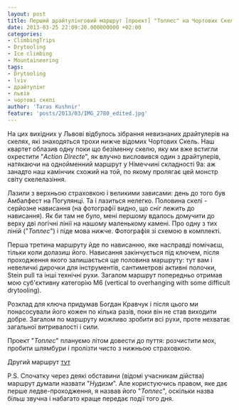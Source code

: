 ```yaml
---
layout: post
title: Перший драйтулінговий маршрут [проект] "Топлес" на Чортових Скелях у Львові
date: 2013-03-25 22:09:20.000000000 +02:00
categories:
- ClimbingTrips
- Drytooling
- Ice climbing
- Mountaineering
tags:
- Drytooling
- lviv
- драйтулінг
- львів
- чортові скелі
author: 'Taras Kushnir'
feature: 'posts/2013/03/IMG_2780_edited.jpg'
---
```


На цих вихідних у Львові відбулось зібрання невизнаних драйтулерів на скелях, які знаходяться трохи нижче відомих Чортових Скель. Наш квартет облазив одну поки що безіменну скелю, яку ми вже встигли охрестити "<em>Action Directe</em>", як влучно висловився один з драйтулерів, натякаючи на однойменний маршрут у Німеччині складності 9а: аж занадто наш камінчик схожий на той, по якому пролягає цей монстр світу скелелазіння.

Лазили з верхньою страховкою і великими зависами: день до того був Амбалфест на Погулянці. Та і лазиться нелегко. Половина скелі - серйозне нависання (на фотографії видно, що сніг лежить до нависання). Як би там не було, мені першому вдалось домучити до верху дві логічні лінії на нашому маленькому камені. Про одну з тих ліній ("<em>Топлес</em>") і піде мова нижче. Фотографія зі схемою в комплекті.

<!--more-->

Перша третина маршруту йде по нависанню, яке насправді помічаєш, тільки коли долазиш його. Нависання закінчується під ключем, після проходження якого залишається ще половина маршруту: тут вам і невеличкі дирочки для інструментів, сантиметрові активні полочки, Stein pull та інші технічні рухи. Загалом маршрут попередньо отримав мою суб'єктивну категорію M6 (vertical to overhanging with some difficult drytooling).

Розклад для ключа придумав Богдан Кравчук і після цього ми понасосували його кожен по кілька разів, поки він не став виходити добре. Загалом по маршруту можливо зробити всі рухи, проте нехватає загальної витривалості і сили.

Проект "<em>Топлес</em>" плануємо літом довести до пуття: розчистити мох, пробити шлямбури і пролізти чисто з нижньою страховкою.

Другий маршрут <a title="“Пісок на зубах” [проект] М5 на Чортових скелях" href="http://jamming.com.ua/%d0%bf%d1%96%d1%81%d0%be%d0%ba-%d0%bd%d0%b0-%d0%b7%d1%83%d0%b1%d0%b0%d1%85-%d0%bf%d1%80%d0%be%d0%b5%d0%ba%d1%82-%d0%bc5-%d0%bd%d0%b0-%d1%87%d0%be%d1%80%d1%82%d0%be%d0%b2%d0%b8%d1%85-%d1%81%d0%ba/" target="_blank">тут</a>

P.S. Спочатку через деякі обставини (відомі учасникам дійства) маршрут думали назвати "<em>Нудизм</em>". Але користуючись правом, яке дає перше ледве-проходження, я назвав його "<em>Топлес</em>", оскільки назва більш звучна і набагато краще передає події того дня.
